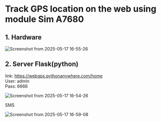 # Track GPS location on the web using module Sim A7680
## 1. Hardware

![Screenshot from 2025-05-17 16-55-26](https://github.com/user-attachments/assets/4cb0cffa-970b-4220-81f0-b185dcfcd5d3)

## 2. Server Flask(python)
link: https://webgps.pythonanywhere.com/home  
User: admin  
Pass: 6666  

![Screenshot from 2025-05-17 16-54-26](https://github.com/user-attachments/assets/b7b0bb71-9d43-4b21-84ed-bd3765489f44)


SMS

![Screenshot from 2025-05-17 16-59-08](https://github.com/user-attachments/assets/9ba59e1f-c48c-4d72-ab2d-486388c7ace8)
